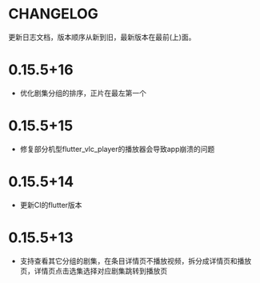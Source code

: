 # CHANGELOG

更新日志文档，版本顺序从新到旧，最新版本在最前(上)面。

# 0.15.5+16

- 优化剧集分组的排序，正片在最左第一个

# 0.15.5+15

- 修复部分机型flutter_vlc_player的播放器会导致app崩溃的问题

# 0.15.5+14

- 更新CI的flutter版本

# 0.15.5+13

- 支持查看其它分组的剧集，在条目详情页不播放视频，拆分成详情页和播放页，详情页点击选集选择对应剧集跳转到播放页